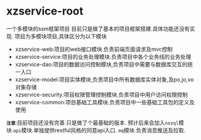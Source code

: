 # xzservice-root
一个多模块的ssm框架项目
目前只是做了基本的项目框架搭建.具体功能还没有实现.
项目为多模块项目,具体区分为以下模块
- xzservice-web:项目的web接口模块.负责前端页面请求及mvc控制
- xzservice-service:项目的业务处理模块.负责项目中各个业务线的业务处理
- xzservice-dao:项目的数据访问控制模块,负责项目中需要与数据库交互的统一入口
- xzservice-model:项目实体模块,负责项目中所有数据库实体对象,及po,jo,vo对象存储
- xzservice-security:项目权限管理控制模块.负责项目中用户访问权限控制
- xzservice-common:项目基础工具模块.负责项目中一些基础工具包的定义及使用

**`注意`**:目前项目还没有完善.只是做了个最基础的版本.
预计后来会加入`nosql`模块.`api`模块.单独提供restful风格的同意api入口.
`mq`模块.负责消息推送及拉取.
